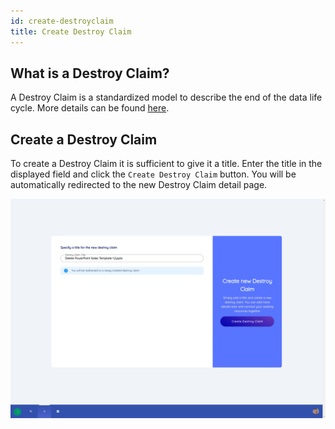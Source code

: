 ```yaml
---
id: create-destroyclaim
title: Create Destroy Claim
---
```


## What is a Destroy Claim?

A Destroy Claim is a standardized model to describe the end of the data life cycle.
More details can be found [here](https://github.com/DaTebe/destroyclaims).

## Create a Destroy Claim

To create a Destroy Claim it is sufficient to give it a title.
Enter the title in the displayed field and click the `Create Destroy Claim` button.
You will be automatically redirected to the new Destroy Claim detail page.

![DIVA Create Destroy Claim](/diva_4.1.0/screenshots/diva_4.1_screenshots_33.png)
